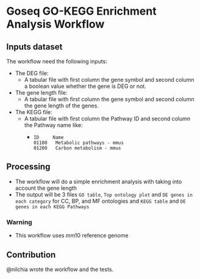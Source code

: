 # Goseq GO-KEGG Enrichment Analysis Workflow

## Inputs dataset

The workflow need the following inputs:
- The DEG file:
    - A tabular file with first column the gene symbol and second column a boolean value whether the gene is DEG or not. 
- The gene length file:
    - A tabular file with first column the gene symbol and second column the gene length of the genes.
- The KEGG file:
    - A tabular file with first column the Pathway ID and second column the Pathway name like: 
        -   ```
            ID 	   Name
            01100 	Metabolic pathways - mmus
            01200 	Carbon metabolism - mmus 
            ```
 
## Processing

- The workflow will do a simple enrichment analysis with taking into account the gene length
- The output will be 3 files `GO table`, `Top ontology plot` and `DE genes in each category` for CC, BP, and MF ontologies and `KEGG table` and `DE genes in each KEGG Pathways`

### Warning

- This workflow uses mm10 reference genome

## Contribution

@nilchia wrote the workflow and the tests.